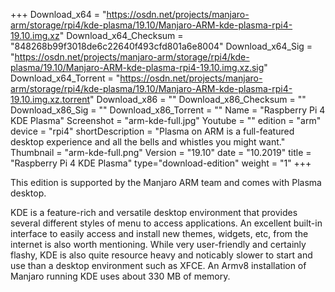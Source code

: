 +++
Download_x64 = "https://osdn.net/projects/manjaro-arm/storage/rpi4/kde-plasma/19.10/Manjaro-ARM-kde-plasma-rpi4-19.10.img.xz"
Download_x64_Checksum = "848268b99f3018de6c22640f493cfd801a6e8004"
Download_x64_Sig = "https://osdn.net/projects/manjaro-arm/storage/rpi4/kde-plasma/19.10/Manjaro-ARM-kde-plasma-rpi4-19.10.img.xz.sig"
Download_x64_Torrent = "https://osdn.net/projects/manjaro-arm/storage/rpi4/kde-plasma/19.10/Manjaro-ARM-kde-plasma-rpi4-19.10.img.xz.torrent"
Download_x86 = ""
Download_x86_Checksum = ""
Download_x86_Sig = ""
Download_x86_Torrent = ""
Name = "Raspberry Pi 4 KDE Plasma"
Screenshot = "arm-kde-full.jpg"
Youtube = ""
edition = "arm"
device = "rpi4"
shortDescription = "Plasma on ARM is a full-featured desktop experience and all the bells and whistles you might want."
Thumbnail = "arm-kde-full.png"
Version = "19.10"
date = "10.2019"
title = "Raspberry Pi 4 KDE Plasma"
type="download-edition"
weight = "1"
+++

This edition is supported by the Manjaro ARM team and comes with Plasma desktop.

KDE is a feature-rich and versatile desktop environment that provides several different styles of menu to access applications. An excellent built-in interface to easily access and install new themes, widgets, etc, from the internet is also worth mentioning. While very user-friendly and certainly flashy, KDE is also quite resource heavy and noticably slower to start and use than a desktop environment such as XFCE. An Armv8 installation of Manjaro running KDE uses about 330 MB of memory.

